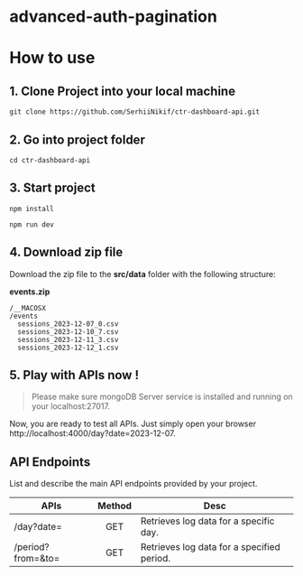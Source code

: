 # advanced-auth-pagination

# How to use

## 1. Clone Project into your local machine
```
git clone https://github.com/SerhiiNikif/ctr-dashboard-api.git
```

## 2. Go into project folder

```
cd ctr-dashboard-api
```

## 3. Start project

```
npm install
```

```
npm run dev
```

## 4. Download zip file
Download the zip file to the __src/data__ folder with the following structure:

__events.zip__
```
/__MACOSX
/events
  sessions_2023-12-07_0.csv
  sessions_2023-12-10_7.csv
  sessions_2023-12-11_3.csv
  sessions_2023-12-12_1.csv
```

## 5. Play with APIs now !
> Please make sure mongoDB Server service is installed and running on your localhost:27017.

Now, you are ready to test all APIs.
Just simply open your browser http://localhost:4000/day?date=2023-12-07.

## API Endpoints
List and describe the main API endpoints provided by your project.

| APIs                           | Method |         Desc                                  |
| -------------------------------| :----: | --------------------------------------------- |
| /day?date=                     |  GET   | Retrieves log data for a specific day.        |
| /period?from=&to=              |  GET   | Retrieves log data for a specified period.    |
